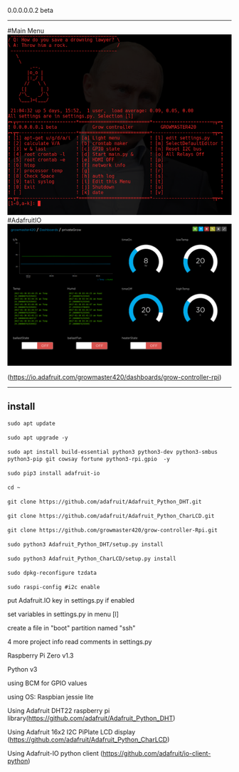 0.0.0.0.0.2 beta
***************************************************************************************
#Main Menu
![Menu](/main/test/git-assets/menu.png)
#AdafruitIO 
![AdafruitIO](/main/test/git-assets/AdafruitIO.png)

(https://io.adafruit.com/growmaster420/dashboards/grow-controller-rpi)
***************************************************************************************
## install
    sudo apt update
  
    sudo apt upgrade -y
  
    sudo apt install build-essential python3 python3-dev python3-smbus python3-pip git cowsay fortune python3-rpi.gpio  -y
  
    sudo pip3 install adafruit-io
  
    cd ~
  
    git clone https://github.com/adafruit/Adafruit_Python_DHT.git
  
    git clone https://github.com/adafruit/Adafruit_Python_CharLCD.git
  
    git clone https://github.com/growmaster420/grow-controller-Rpi.git
    
    sudo python3 Adafruit_Python_DHT/setup.py install 
      
    sudo python3 Adafruit_Python_CharLCD/setup.py install 
      
    sudo dpkg-reconfigure tzdata
    
    sudo raspi-config #i2c enable
  
put Adafruit.IO key in settings.py if enabled 
  
set variables in settings.py in menu [l]

create a file in "boot" partition named "ssh"

4 more project info read comments in settings.py


Raspberry Pi Zero v1.3

Python v3

using BCM for GPIO values

using OS: Raspbian jessie lite

Using Adafruit DHT22 raspberry pi library(https://github.com/adafruit/Adafruit_Python_DHT) 

Using Adafruit 16x2 I2C PiPlate LCD display (https://github.com/adafruit/Adafruit_Python_CharLCD)

Using Adafruit-IO python client (https://github.com/adafruit/io-client-python)

